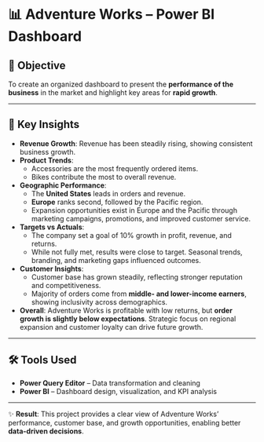 # 📊 Adventure Works – Power BI Dashboard

## 🚀 Objective
To create an organized dashboard to present the **performance of the business** in the market and highlight key areas for **rapid growth**.

---

## 🔑 Key Insights
- **Revenue Growth**: Revenue has been steadily rising, showing consistent business growth.  
- **Product Trends**:  
  - Accessories are the most frequently ordered items.  
  - Bikes contribute the most to overall revenue.  
- **Geographic Performance**:  
  - The **United States** leads in orders and revenue.  
  - **Europe** ranks second, followed by the Pacific region.  
  - Expansion opportunities exist in Europe and the Pacific through marketing campaigns, promotions, and improved customer service.  
- **Targets vs Actuals**:  
  - The company set a goal of 10% growth in profit, revenue, and returns.  
  - While not fully met, results were close to target. Seasonal trends, branding, and marketing gaps influenced outcomes.  
- **Customer Insights**:  
  - Customer base has grown steadily, reflecting stronger reputation and competitiveness.  
  - Majority of orders come from **middle- and lower-income earners**, showing inclusivity across demographics.  
- **Overall**: Adventure Works is profitable with low returns, but **order growth is slightly below expectations**. Strategic focus on regional expansion and customer loyalty can drive future growth.  

---

## 🛠️ Tools Used
- **Power Query Editor** – Data transformation and cleaning  
- **Power BI** – Dashboard design, visualization, and KPI analysis  

---

✨ **Result**: This project provides a clear view of Adventure Works’ performance, customer base, and growth opportunities, enabling better **data-driven decisions**.
